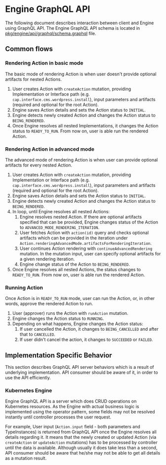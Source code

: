 # Engine GraphQL API

The following document describes interaction between client and Engine using GraphQL API. 
The Engine GraphQL API schema is located in [pkg/engine/api/graphql/schema.graphql](../pkg/engine/api/graphql/schema.graphql) file.

## Common flows

### Rendering Action in basic mode

The basic mode of rendering Action is when user doesn't provide optional artifacts for nested Actions.

1. User creates Action with `createAction` mutation, providing Implementation or Interface path (e.g. `cap.interface.cms.wordpress.install`), input parameters and artifacts (required and optional for the root Action).
1. Engine saves Action details and sets the Action status to `INITIAL`.
1. Engine detects newly created Action and changes the Action status to `BEING_RENDERED`.
1. Once Engine resolves all nested Implementations, it changes the Action status to `READY_TO_RUN`. From now on, user is able run the rendered Action.

### Rendering Action in advanced mode

The advanced mode of rendering Action is when user can provide optional artifacts for every nested Action.

1. User creates Action with `createAction` mutation, providing Implementation or Interface path (e.g. `cap.interface.cms.wordpress.install`), input parameters and artifacts (required and optional for the root Action).
1. Engine saves Action details and sets the Action status to `INITIAL`.
1. Engine detects newly created Action and changes the Action status to `BEING_RENDERED`.
1. In loop, until Engine resolves all nested Actions:
    1. Engine resolves nested Action. If there are optional artifacts specified that can be provided, Engine changes status of the Action to `ADVANCED_MODE_RENDERING_ITERATION`.
    1. User fetches Action with `action(id)` query and checks optional artifacts which can be provided in the iteration under `Action.renderingAdvancedMode.artifactsForRenderingIteration`.
    1. User continues Action rendering with `continueAdvancedRendering` mutation. In the mutation input, user can specify optional artifacts for a given rendering iteration.
    1. Engine change status of the Action to `BEING_RENDERED`.
1. Once Engine resolves all nested Actions, the status changes to `READY_TO_RUN`. From now on, user is able run the rendered Action.

### Running Action

Once Action is in `READY_TO_RUN` mode, user can run the Action, or, in other words, approve the rendered Action to run.

1. User (approver) runs the Action with `runAction` mutation.
1. Engine changes the Action status to `RUNNING`.
1. Depending on what happens, Engine changes the Action status:
    1. If user cancelled the Action, it changes to `BEING_CANCELLED` and after that to `CANCELLED`. 
    1. If user didn't cancel the action, it changes to `SUCCEEDED` or `FAILED`. 

## Implementation Specific Behavior

This section describes GraphQL API server behaviors which is a result of underlying implementation.
API consumer should be aware of it, in order to use the API efficiently.

### Kubernetes Engine

Engine GraphQL API is a server which does CRUD operations on Kubernetes resources. As the Engine with actual business logic is implemented using the operator pattern, some fields may not be resolved instantly until controller processes the user request.

For example, User input (`Action.input` field - both parameters and TypeInstances) is returned from GraphQL API once the Engine resolves all details regarding it. It means that the newly created or updated Action (via `createAction` or `updateAction` mutations) has to be processed by controller until the data is available. Although usually it does take less than a second, API consumer should be aware that he/she may not be able to get all details as a mutation result.    
